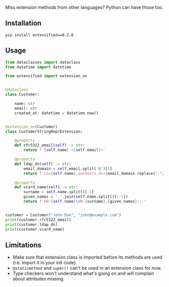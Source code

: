 Miss extension methods from other languages? Python can have those too.

## Installation

```shell
pip install extensified==0.2.0
```

## Usage

```python
from dataclasses import dataclass
from datetime import datetime

from extensified import extension_on


@dataclass
class Customer:

    name: str
    email: str
    created_at: datetime = datetime.now()


@extension_on(Customer)
class CustomerStringReprExtension:

    @property
    def rfc5322_email(self) -> str:
        return f'{self.name} <{self.email}>'

    @property
    def ldap_dn(self) -> str:
        email_domain = self.email.split('@')[1]
        return f'cn={self.name},ou=Users,dc={email_domain.replace(".", ",dc=")}'

    @property
    def vcard_name(self) -> str:
        surname = self.name.split()[-1]
        given_names = ' '.join(self.name.split()[:-1])
        return f'FN:{self.name}\nN:{surname};{given_names};;;'


customer = Customer("John Doe", "john@example.com")
print(customer.rfc5322_email)
print(customer.ldap_dn)
print(customer.vcard_name)
```

## Limitations

- Make sure that extension class is imported before its methods are used (i.e. import it in your init code).
- `@staticmethod` and `super()` can't be used in an extension class for now.
- Type checkers won't understand what's going on and will complain about attributes missing.
